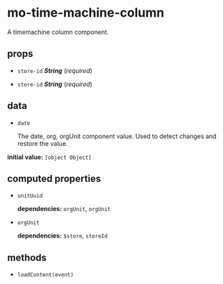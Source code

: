 # mo-time-machine-column 

A timemachine column component. 

## props 

- `store-id` ***String*** (*required*) 

- `store-id` ***String*** (*required*) 

## data 

- `date` 

  The date, org, orgUnit component value.
  Used to detect changes and restore the value. 

**initial value:** `[object Object]` 

## computed properties 

- `unitUuid` 

   **dependencies:** `orgUnit`, `orgUnit` 

- `orgUnit` 

   **dependencies:** `$store`, `storeId` 


## methods 

- `loadContent(event)` 

